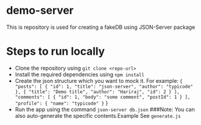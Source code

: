 # demo-server

This is repository is used for creating a fakeDB using JSON-Server package

# Steps to run locally
 * Clone the repository using
    `git clone <repo-url>`
 * Install the required dependencies using 
    `npm install`
 * Create the json structure which you want to mock it.
    For example:
    `{
  "posts": [
    {
      "id": 1,
      "title": "json-server",
      "author": "typicode"
    },
    {
      "title": "Demo title",
      "author": "Hariraj",
      "id": 2
    }
  ],
  "comments": [
    {
      "id": 1,
      "body": "some comment",
      "postId": 1
    }
  ],
  "profile": {
    "name": "typicode"
  }`
}
 * Run the app using the command
    `json-server db.json`
 ###Note: You can also auto-generate the specific contents.Example See `generate.js`
